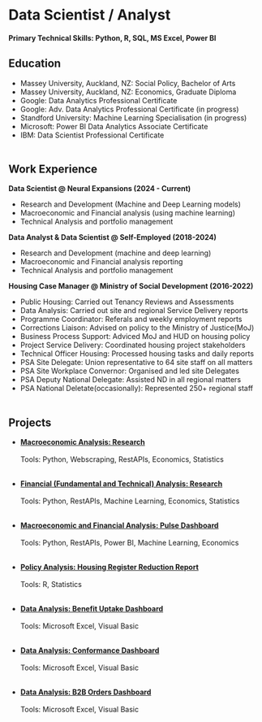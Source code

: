 # Data Scientist / Analyst
#### Primary Technical Skills: Python, R, SQL, MS Excel, Power BI

## Education
- Massey University, Auckland, NZ: Social Policy, Bachelor of Arts
- Massey University, Auckland, NZ: Economics, Graduate Diploma
- Google: Data Analytics Professional Certificate
- Google: Adv. Data Analytics Professional Certificate (in progress)
- Standford University: Machine Learning Specialisation (in progress)
- Microsoft: Power BI Data Analytics Associate Certificate
- IBM: Data Scientist Professional Certificate<br><br>

## Work Experience
**Data Scientist @ Neural Expansions (2024 - Current)**
- Research and Development (Machine and Deep Learning models)
- Macroeconomic and Financial analysis (using machine learning)
- Technical Analysis and portfolio management

**Data Analyst & Data Scientist @ Self-Employed (2018-2024)**
- Research and Development (machine and deep learning)
- Macroeconomic and Financial analysis reporting
- Technical Analysis and portfolio management

**Housing Case Manager @ Ministry of Social Development (2016-2022)**
- Public Housing: Carried out Tenancy Reviews and Assessments
- Data Analysis: Carried out site and regional Service Delivery reports
- Programme Coordinator: Referals and weekly employment reports
- Corrections Liaison: Advised on policy to the Ministry of Justice(MoJ)
- Business Process Support: Adviced MoJ and HUD on housing policy
- Project Service Delivery: Coordinated housing project stakeholders
- Technical Officer Housing: Processed housing tasks and daily reports
- PSA Site Delegate: Union representative to 64 site staff on all matters
- PSA Site Workplace Convernor: Organised and led site Delegates
- PSA Deputy National Delegate: Assisted ND in all regional matters
- PSA National Deletate(occasionally): Represented 250+ regional staff<br><br>

## Projects
- **[Macroeconomic Analysis: Research](https://carlosperalta2049.github.io/Project1)** <br><br>
Tools: Python, Webscraping, RestAPIs, Economics, Statistics<br><br>

- **[Financial (Fundamental and Technical) Analysis: Research](https://carlosperalta2049.github.io/Project2)** <br><br>
Tools: Python, RestAPIs, Machine Learning, Economics, Statistics<br><br>
  
- **[Macroeconomic and Financial Analysis: Pulse Dashboard](https://carlosperalta2049.github.io/Project3)** <br><br>
Tools: Python, RestAPIs, Power BI, Machine Learning, Economics<br><br>
  
- **[Policy Analysis: Housing Register Reduction Report](https://carlosperalta2049.github.io/Project4)** <br><br>
Tools: R, Statistics<br><br>

- **[Data Analysis: Benefit Uptake Dashboard](https://carlosperalta2049.github.io/Project5)** <br><br>
Tools: Microsoft Excel, Visual Basic<br><br>

- **[Data Analysis: Conformance Dashboard](https://carlosperalta2049.github.io/Project6)** <br><br>
Tools: Microsoft Excel, Visual Basic<br><br>

- **[Data Analysis: B2B Orders Dashboard](https://carlosperalta2049.github.io/Project7)** <br><br>
Tools: Microsoft Excel, Visual Basic<br><br>



